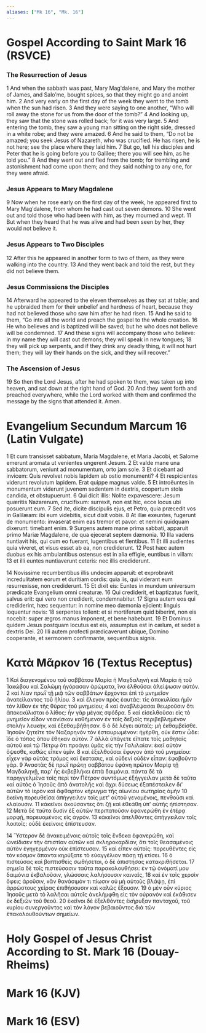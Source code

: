 ```yaml
---
aliases: ["Mk 16", "Mk. 16"]
---
```



# Gospel According to Saint Mark 16 (RSVCE)

### The Resurrection of Jesus
1 And when the sabbath was past, Mary Magʹdalene, and Mary the mother of James, and Saloʹme, bought spices, so that they might go and anoint him.
2 And very early on the first day of the week they went to the tomb when the sun had risen.
3 And they were saying to one another, “Who will roll away the stone for us from the door of the tomb?”
4 And looking up, they saw that the stone was rolled back; for it was very large.
5 And entering the tomb, they saw a young man sitting on the right side, dressed in a white robe; and they were amazed.
6 And he said to them, “Do not be amazed; you seek Jesus of Nazareth, who was crucified. He has risen, he is not here; see the place where they laid him.
7 But go, tell his disciples and Peter that he is going before you to Galilee; there you will see him, as he told you.”
8 And they went out and fled from the tomb; for trembling and astonishment had come upon them; and they said nothing to any one, for they were afraid.
### Jesus Appears to Mary Magdalene
9 Now when he rose early on the first day of the week, he appeared first to Mary Magʹdalene, from whom he had cast out seven demons.
10 She went out and told those who had been with him, as they mourned and wept.
11 But when they heard that he was alive and had been seen by her, they would not believe it.
### Jesus Appears to Two Disciples
12 After this he appeared in another form to two of them, as they were walking into the country.
13 And they went back and told the rest, but they did not believe them.
### Jesus Commissions the Disciples
14 Afterward he appeared to the eleven themselves as they sat at table; and he upbraided them for their unbelief and hardness of heart, because they had not believed those who saw him after he had risen.
15 And he said to them, “Go into all the world and preach the gospel to the whole creation.
16 He who believes and is baptized will be saved; but he who does not believe will be condemned.
17 And these signs will accompany those who believe: in my name they will cast out demons; they will speak in new tongues;
18 they will pick up serpents, and if they drink any deadly thing, it will not hurt them; they will lay their hands on the sick, and they will recover.”
### The Ascension of Jesus
19 So then the Lord Jesus, after he had spoken to them, was taken up into heaven, and sat down at the right hand of God.
20 And they went forth and preached everywhere, while the Lord worked with them and confirmed the message by the signs that attended it. Amen.


# Evangelium Secundum Marcum 16 (Latin Vulgate)

1 Et cum transisset sabbatum, Maria Magdalene, et Maria Jacobi, et Salome emerunt aromata ut venientes ungerent Jesum.
2 Et valde mane una sabbatorum, veniunt ad monumentum, orto jam sole.
3 Et dicebant ad invicem: Quis revolvet nobis lapidem ab ostio monumenti?
4 Et respicientes viderunt revolutum lapidem. Erat quippe magnus valde.
5 Et introëuntes in monumentum viderunt juvenem sedentem in dextris, coopertum stola candida, et obstupuerunt.
6 Qui dicit illis: Nolite expavescere: Jesum quæritis Nazarenum, crucifixum: surrexit, non est hic, ecce locus ubi posuerunt eum.
7 Sed ite, dicite discipulis ejus, et Petro, quia præcedit vos in Galilæam: ibi eum videbitis, sicut dixit vobis.
8 At illæ exeuntes, fugerunt de monumento: invaserat enim eas tremor et pavor: et nemini quidquam dixerunt: timebant enim.
9 Surgens autem mane prima sabbati, apparuit primo Mariæ Magdalene, de qua ejecerat septem dæmonia.
10 Illa vadens nuntiavit his, qui cum eo fuerant, lugentibus et flentibus.
11 Et illi audientes quia viveret, et visus esset ab ea, non crediderunt.
12 Post hæc autem duobus ex his ambulantibus ostensus est in alia effigie, euntibus in villam:
13 et illi euntes nuntiaverunt ceteris: nec illis crediderunt.

14 Novissime recumbentibus illis undecim apparuit: et exprobravit incredulitatem eorum et duritiam cordis: quia iis, qui viderant eum resurrexisse, non crediderunt.
15 Et dixit eis: Euntes in mundum universum prædicate Evangelium omni creaturæ.
16 Qui crediderit, et baptizatus fuerit, salvus erit: qui vero non crediderit, condemnabitur.
17 Signa autem eos qui crediderint, hæc sequentur: in nomine meo dæmonia ejicient: linguis loquentur novis:
18 serpentes tollent: et si mortiferum quid biberint, non eis nocebit: super ægros manus imponent, et bene habebunt.
19 Et Dominus quidem Jesus postquam locutus est eis, assumptus est in cælum, et sedet a dextris Dei.
20 Illi autem profecti prædicaverunt ubique, Domino cooperante, et sermonem confirmante, sequentibus signis.


# Κατὰ Μᾶρκον 16 (Textus Receptus)

1 Καὶ διαγενομένου τοῦ σαββάτου Μαρία ἡ Μαγδαληνὴ καὶ Μαρία ἡ τοῦ Ἰακώβου καὶ Σαλώμη ἠγόρασαν ἀρώματα, ἵνα ἐλθοῦσαι ἀλείψωσιν αὐτόν.
2 καὶ λίαν πρωῒ τῇ μιᾷ τῶν σαββάτων ἔρχονται ἐπὶ τὸ μνημεῖον ἀνατείλαντος τοῦ ἡλίου.
3 καὶ ἔλεγον πρὸς ἑαυτάς: τίς ἀποκυλίσει ἡμῖν τὸν λίθον ἐκ τῆς θύρας τοῦ μνημείου;
4 καὶ ἀναβλέψασαι θεωροῦσιν ὅτι ἀποκεκύλισται ὁ λίθος: ἦν γὰρ μέγας σφόδρα.
5 καὶ εἰσελθοῦσαι εἰς τὸ μνημεῖον εἶδον νεανίσκον καθήμενον ἐν τοῖς δεξιοῖς περιβεβλημένον στολὴν λευκήν, καὶ ἐξεθαμβήθησαν.
6 ὁ δὲ λέγει αὐταῖς: μὴ ἐκθαμβεῖσθε. Ἰησοῦν ζητεῖτε τὸν Ναζαρηνὸν τὸν ἐσταυρωμένον: ἠγέρθη, οὐκ ἔστιν ὧδε: ἴδε ὁ τόπος ὅπου ἔθηκαν αὐτόν.
7 ἀλλὰ ὑπάγετε εἴπατε τοῖς μαθηταῖς αὐτοῦ καὶ τῷ Πέτρῳ ὅτι προάγει ὑμᾶς εἰς τὴν Γαλιλαίαν: ἐκεῖ αὐτὸν ὄψεσθε, καθὼς εἶπεν ὑμῖν.
8 καὶ ἐξελθοῦσαι ἔφυγον ἀπὸ τοῦ μνημείου: εἶχεν γὰρ αὐτὰς τρόμος καὶ ἔκστασις, καὶ οὐδενὶ οὐδὲν εἶπαν: ἐφοβοῦντο γάρ.
9 Ἀναστὰς δὲ πρωῒ πρώτῃ σαββάτου ἐφάνη πρῶτον Μαρίᾳ τῇ Μαγδαληνῇ, παρ' ἧς ἐκβεβλήκει ἑπτὰ δαιμόνια. πάντα δὲ τὰ παρηγγελμένα τοῖς περὶ τὸν Πέτρον συντόμως ἐξήγγειλαν μετὰ δὲ ταῦτα καὶ αὐτὸς ὁ Ἰησοῦς ἀπὸ ἀνατολῆς καὶ ἄχρι δύσεως ἐξαπέστειλεν δι' αὐτῶν τὸ ἱερὸν καὶ ἄφθαρτον κήρυγμα τῆς αἰωνίου σωτηρίας ἀμήν
10 ἐκείνη πορευθεῖσα ἀπήγγειλεν τοῖς μετ' αὐτοῦ γενομένοις, πενθοῦσι καὶ κλαίουσιν.
11 κἀκεῖνοι ἀκούσαντες ὅτι ζῇ καὶ ἐθεάθη ὑπ' αὐτῆς ἠπίστησαν.
12 Μετὰ δὲ ταῦτα δυσὶν ἐξ αὐτῶν περιπατοῦσιν ἐφανερώθη ἐν ἑτέρᾳ μορφῇ, πορευομένοις εἰς ἀγρόν.
13 κἀκεῖνοι ἀπελθόντες ἀπήγγειλαν τοῖς λοιποῖς: οὐδὲ ἐκείνοις ἐπίστευσαν.

14 Ὕστερον δὲ ἀνακειμένοις αὐτοῖς τοῖς ἕνδεκα ἐφανερώθη, καὶ ὠνείδισεν τὴν ἀπιστίαν αὐτῶν καὶ σκληροκαρδίαν, ὅτι τοῖς θεασαμένοις αὐτὸν ἐγηγερμένον οὐκ ἐπίστευσαν.
15 καὶ εἶπεν αὐτοῖς: πορευθέντες εἰς τὸν κόσμον ἅπαντα κηρύξατε τὸ εὐαγγέλιον πάσῃ τῇ κτίσει.
16 ὁ πιστεύσας καὶ βαπτισθεὶς σωθήσεται, ὁ δὲ ἀπιστήσας κατακριθήσεται.
17 σημεῖα δὲ τοῖς πιστεύσασιν ταῦτα παρακολουθήσει: ἐν τῷ ὀνόματί μου δαιμόνια ἐκβαλοῦσιν, γλώσσαις λαλήσουσιν καιναῖς,
18 καὶ ἐν ταῖς χερσὶν ὄφεις ἀροῦσιν, κἂν θανάσιμόν τι πίωσιν οὐ μὴ αὐτοὺς βλάψῃ, ἐπὶ ἀρρώστους χεῖρας ἐπιθήσουσιν καὶ καλῶς ἕξουσιν.
19 ὁ μὲν οὖν κύριος Ἰησοῦς μετὰ τὸ λαλῆσαι αὐτοῖς ἀνελήμφθη εἰς τὸν οὐρανὸν καὶ ἐκάθισεν ἐκ δεξιῶν τοῦ θεοῦ.
20 ἐκεῖνοι δὲ ἐξελθόντες ἐκήρυξαν πανταχοῦ, τοῦ κυρίου συνεργοῦντος καὶ τὸν λόγον βεβαιοῦντος διὰ τῶν ἐπακολουθούντων σημείων.


# Holy Gospel of Jesus Christ According to St. Mark 16 (Douay-Rheims)


# Mark 16 (KJV)


# Mark 16 (ESV)

